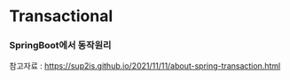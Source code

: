 # Transactional 

### SpringBoot에서 동작원리
참고자료 : https://sup2is.github.io/2021/11/11/about-spring-transaction.html